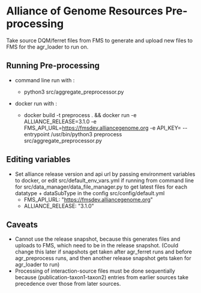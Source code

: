 # Alliance of Genome Resources Pre-processing
Take source DQM/ferret files from FMS to generate and upload new files to FMS for the agr_loader to run on.

## Running Pre-processing
- command line run with :
  - python3 src/aggregate_preprocessor.py

- docker run with :
  - docker build -t preprocess . && docker run -e ALLIANCE_RELEASE=3.1.0 -e FMS_API_URL=https://fmsdev.alliancegenome.org -e API_KEY=<key> --entrypoint /usr/bin/python3 preprocess src/aggregate_preprocessor.py

## Editing variables
- Set alliance release version and api url by passing environment variables to docker, or edit src/default_env_vars.yml if running from command line for src/data_manager/data_file_manager.py  to get latest files for each datatype + dataSubType in the config src/config/default.yml 
  - FMS_API_URL: "https://fmsdev.alliancegenome.org"
  - ALLIANCE_RELEASE: "3.1.0"

## Caveats
- Cannot use the release snapshot, because this generates files and uploads to FMS, which need to be in the release snapshot. (Could change this later if snapshots get taken after agr_ferret runs and before agr_preprocess runs, and then another release snapshot gets taken for agr_loader to run)
- Processing of interaction-source files must be done sequentially because (publication-taxon1-taxon2) entries from earlier sources take precedence over those from later sources.
